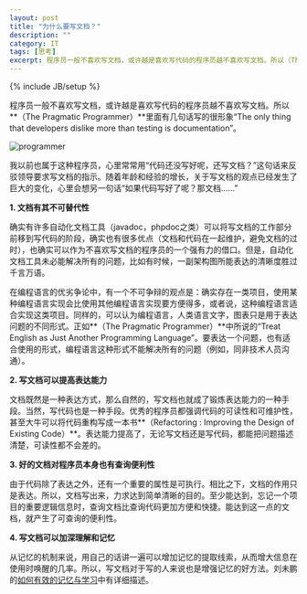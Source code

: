 ```yaml
---
layout: post
title: "为什么要写文档？"
description: ""
category: IT
tags: [思考]
excerpt: 程序员一般不喜欢写文档，或许越是喜欢写代码的程序员越不喜欢写文档。所以（The Pragmatic Programmer）里面有几句话写的很形象“The only thing that developers dislike more than testing is documentation”。
---
```

{% include JB/setup %}

程序员一般不喜欢写文档，或许越是喜欢写代码的程序员越不喜欢写文档。所以**（The Pragmatic Programmer）**里面有几句话写的很形象“The only thing that developers dislike more than testing is documentation”。

![programmer]({{site.url}}/assets/programmer.jpg)

我以前也属于这种程序员，心里常常用“代码还没写好呢，还写文档？”这句话来反驳领导要求写文档的指示。随着年龄和经验的增长，关于写文档的观点已经发生了巨大的变化，心里会想另一句话“如果代码写好了呢？那文档……”

**1. 文档有其不可替代性**

确实有许多自动化文档工具（javadoc，phpdoc之类）可以将写文档的工作部分前移到写代码的阶段，确实也有很多优点（文档和代码在一起维护，避免文档的过时），也确实可以作为不喜欢写文档的程序员的一个强有力的借口。但是，自动化文档工具未必能解决所有的问题，比如有时候，一副架构图所能表达的清晰度胜过千言万语。

在编程语言的优劣争论中，有一个不可争辩的观点是：确实存在一类项目，使用某种编程语言实现会比使用其他编程语言实现要方便得多，或者说，这种编程语言适合实现这类项目。同样的，可以认为编程语言，人类语言文字，图表只是用于表达问题的不同形式。正如**（The Pragmatic Programmer）**中所说的“Treat English as Just Another Programming Language”。要表达一个问题，也有适合使用的形式，编程语言这种形式不能解决所有的问题（例如，同非技术人员沟通）。

**2. 写文档可以提高表达能力**

文档既然是一种表达方式，那么自然的，写文档也就成了锻炼表达能力的一种手段。当然，写代码也是一种手段。优秀的程序员都强调代码的可读性和可维护性，甚至大牛可以将代码重构写成一本书**（Refactoring : Improving the Design of Existing Code）**。表达能力提高了，无论写文档还是写代码，都能把问题描述清楚，可读性都不会差的。

**3. 好的文档对程序员本身也有查询便利性**

由于代码除了表达之外，还有一个重要的属性是可执行。相比之下，文档的作用只是表达。所以，文档写出来，力求达到简单清晰的目的。至少能达到，忘记一个项目的重要逻辑信息时，查询文档比查询代码更加方便和快捷。能达到这一点的文档，就产生了可查询的便利性。

**4. 写文档可以加深理解和记忆**

从记忆的机制来说，用自己的话讲一遍可以增加记忆的提取线索，从而增大信息在使用时唤醒的几率。所以，写文档对于写的人来说也是增强记忆的好方法。刘未鹏的[如何有效的记忆与学习](http://mindhacks.cn/2009/03/28/effective-learning-and-memorization/)中有详细描述。

